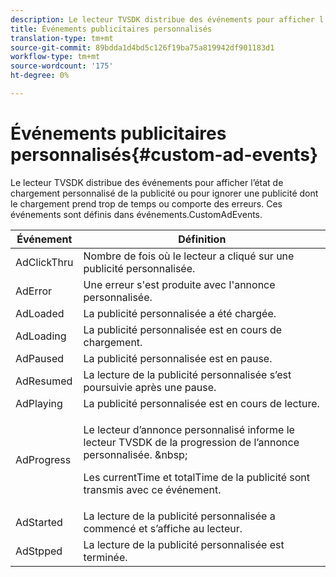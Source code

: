 ```yaml
---
description: Le lecteur TVSDK distribue des événements pour afficher l’état de chargement personnalisé de la publicité ou pour ignorer une publicité dont le chargement prend trop de temps ou comporte des erreurs. Ces événements sont définis dans événements.CustomAdEvents.
title: Événements publicitaires personnalisés
translation-type: tm+mt
source-git-commit: 89bdda1d4bd5c126f19ba75a819942df901183d1
workflow-type: tm+mt
source-wordcount: '175'
ht-degree: 0%

---
```



# Événements publicitaires personnalisés{#custom-ad-events}

Le lecteur TVSDK distribue des événements pour afficher l’état de chargement personnalisé de la publicité ou pour ignorer une publicité dont le chargement prend trop de temps ou comporte des erreurs. Ces événements sont définis dans événements.CustomAdEvents.

<table id="table_718700E0F0B042F882ED131F79E01D4E"> 
 <thead> 
  <tr> 
   <th colname="col1" class="entry"> Événement </th> 
   <th colname="col2" class="entry"> Définition </th> 
  </tr> 
 </thead>
 <tbody> 
  <tr> 
   <td colname="col1"> <span class="codeph"> AdClickThru  </span> </td> 
   <td colname="col2"> Nombre de fois où le lecteur a cliqué sur une publicité personnalisée. </td> 
  </tr> 
  <tr> 
   <td colname="col1"> <span class="codeph"> AdError  </span> </td> 
   <td colname="col2"> Une erreur s'est produite avec l'annonce personnalisée. </td> 
  </tr> 
  <tr> 
   <td colname="col1"> <span class="codeph"> AdLoaded  </span> </td> 
   <td colname="col2"> La publicité personnalisée a été chargée.  </td> 
  </tr> 
  <tr> 
   <td colname="col1"> <span class="codeph"> AdLoading  </span> </td> 
   <td colname="col2"> La publicité personnalisée est en cours de chargement. </td> 
  </tr> 
  <tr> 
   <td colname="col1"> <span class="codeph"> AdPaused  </span> </td> 
   <td colname="col2"> La publicité personnalisée est en pause. </td> 
  </tr> 
  <tr> 
   <td colname="col1"> <span class="codeph"> AdResumed  </span> </td> 
   <td colname="col2"> La lecture de la publicité personnalisée s’est poursuivie après une pause. </td> 
  </tr> 
  <tr> 
   <td colname="col1"> <span class="codeph"> AdPlaying  </span> </td> 
   <td colname="col2"> La publicité personnalisée est en cours de lecture. </td> 
  </tr> 
  <tr> 
   <td colname="col1"> <span class="codeph"> AdProgress  </span> </td> 
   <td colname="col2"> <p>Le lecteur d’annonce personnalisé informe le lecteur TVSDK de la progression de l’annonce personnalisée. &amp;nbsp; </p> <p>Les <span class="codeph"> currentTime </span> et <span class="codeph"> totalTime </span> de la publicité sont transmis avec ce événement. </p> </td> 
  </tr> 
  <tr> 
   <td colname="col1"> AdStarted </td> 
   <td colname="col2"> La lecture de la publicité personnalisée a commencé et s’affiche au lecteur.  </td> 
  </tr> 
  <tr> 
   <td colname="col1"> AdStpped </td> 
   <td colname="col2"> La lecture de la publicité personnalisée est terminée. </td> 
  </tr> 
 </tbody> 
</table>

<!--<a id="section_027774C2A47C453BA9DED61C6F8567C3"></a>-->

